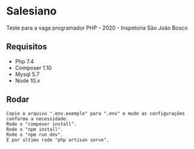 # Salesiano
Teste para a vaga programador PHP - 2020 - Inspetoria São João Bosco

## Requisitos

- Php 7.4
- Composer 1.10
- Mysql 5.7
- Node 10.x

## Rodar

    Copie o arquivo ".env.exemple" para ".env" e mude as configurações conforma a necessidade.
    Rode o "composer install".
    Rode o "npm install".
    Rode o "npm run dev".
    E por ultimo rode "php artisan serve".